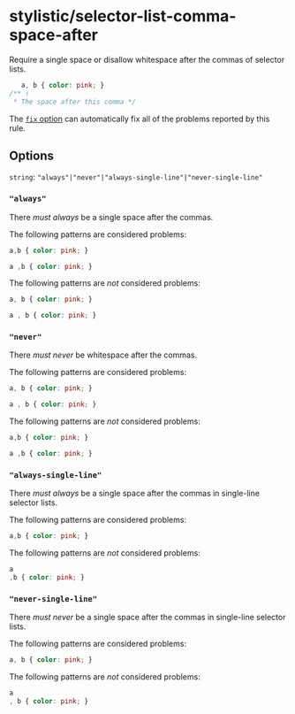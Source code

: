 # stylistic/selector-list-comma-space-after

Require a single space or disallow whitespace after the commas of selector lists.

<!-- prettier-ignore -->
```css
   a, b { color: pink; }
/** ↑
 * The space after this comma */
```

The [`fix` option](https://stylelint.io/user-guide/options#fix) can automatically fix all of the problems reported by this rule.

## Options

`string`: `"always"|"never"|"always-single-line"|"never-single-line"`

### `"always"`

There _must always_ be a single space after the commas.

The following patterns are considered problems:

<!-- prettier-ignore -->
```css
a,b { color: pink; }
```

<!-- prettier-ignore -->
```css
a ,b { color: pink; }
```

The following patterns are _not_ considered problems:

<!-- prettier-ignore -->
```css
a, b { color: pink; }
```

<!-- prettier-ignore -->
```css
a , b { color: pink; }
```

### `"never"`

There _must never_ be whitespace after the commas.

The following patterns are considered problems:

<!-- prettier-ignore -->
```css
a, b { color: pink; }
```

<!-- prettier-ignore -->
```css
a , b { color: pink; }
```

The following patterns are _not_ considered problems:

<!-- prettier-ignore -->
```css
a,b { color: pink; }
```

<!-- prettier-ignore -->
```css
a ,b { color: pink; }
```

### `"always-single-line"`

There _must always_ be a single space after the commas in single-line selector lists.

The following patterns are considered problems:

<!-- prettier-ignore -->
```css
a,b { color: pink; }
```

The following patterns are _not_ considered problems:

<!-- prettier-ignore -->
```css
a
,b { color: pink; }
```

### `"never-single-line"`

There _must never_ be a single space after the commas in single-line selector lists.

The following patterns are considered problems:

<!-- prettier-ignore -->
```css
a, b { color: pink; }
```

The following patterns are _not_ considered problems:

<!-- prettier-ignore -->
```css
a
, b { color: pink; }
```
